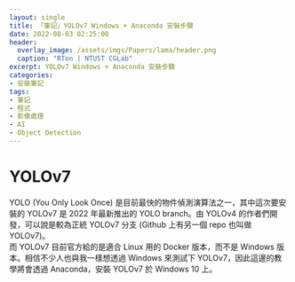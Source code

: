 ```yaml
---
layout: single
title: 「筆記」YOLOv7 Windows + Anaconda 安裝步驟
date: 2022-08-03 02:25:00
header:
  overlay_image: /assets/imgs/Papers/lama/header.png
  caption: "RTon | NTUST CGLab"
excerpt: YOLOv7 Windows + Anaconda 安裝步驟
categories:
- 安裝筆記
tags:
- 筆記
- 程式
- 影像處理
- AI
- Object Detection
---
```

# YOLOv7
YOLO (You Only Look Once) 是目前最快的物件偵測演算法之一，其中這次要安裝的 YOLOv7 是 2022 年最新推出的 YOLO branch。由 YOLOv4 的作者們開發，可以說是較為正統 YOLOv7 分支 (Github 上有另一個 repo 也叫做 YOLOv7)。  
而 YOLOv7 目前官方給的是適合 Linux 用的 Docker 版本，而不是 Windows 版本。相信不少人也與我一樣想透過 Windows 來測試下 YOLOv7，因此這邊的教學將會透過 Anaconda，安裝 YOLOv7 於 Windows 10 上。  


